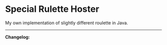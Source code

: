 # Special Rulette Hoster
My own implementation of slightly different roulette in Java.
<hr>



<b align="center">Changelog:</b>
